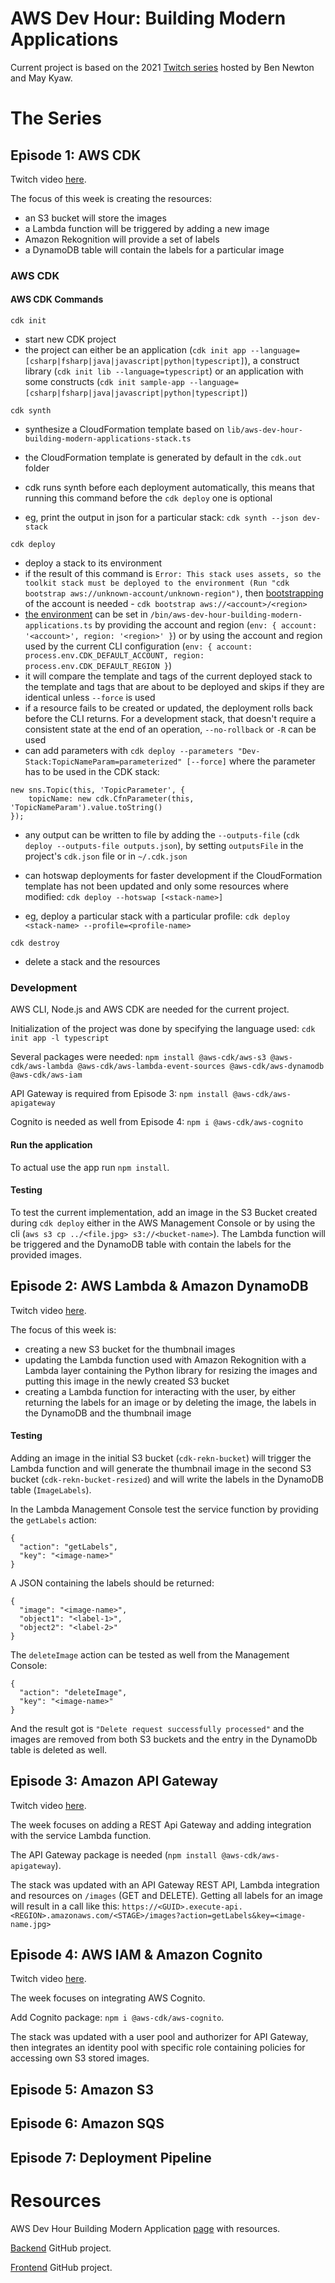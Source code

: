 # AWS Dev Hour: Building Modern Applications

Current project is based on the 2021 [Twitch series](https://pages.awscloud.com/global-traincert-twitch-dev-hour-building-modern-applications.html) hosted by Ben Newton and May Kyaw.

# The Series

## Episode 1: AWS CDK
Twitch video [here](https://www.twitch.tv/videos/892197005).

The focus of this week is creating the resources: <br>
- an S3 bucket will store the images <br>
- a Lambda function will be triggered by adding a new image <br>
- Amazon Rekognition will provide a set of labels <br>
- a DynamoDB table will contain the labels for a particular image

### AWS CDK

#### AWS CDK Commands
```
cdk init
```
- start new CDK project
- the project can either be an application (`cdk init app --language=[csharp|fsharp|java|javascript|python|typescript]`), 
a construct library (`cdk init lib --language=typescript`) or an application with some constructs (`cdk init sample-app --language=[csharp|fsharp|java|javascript|python|typescript]`)

``` 
cdk synth
```
- synthesize a CloudFormation template based on `lib/aws-dev-hour-building-modern-applications-stack.ts`
- the CloudFormation template is generated by default in the `cdk.out` folder
- cdk runs synth before each deployment automatically, this means that running this command before the `cdk deploy` one is optional


- eg, print the output in json for a particular stack: `cdk synth --json dev-stack`

```
cdk deploy
```
- deploy a stack to its environment
- if the result of this command is `Error: This stack uses assets, so the toolkit stack must be deployed to the environment (Run "cdk bootstrap
  aws://unknown-account/unknown-region")`, then [bootstrapping](https://docs.aws.amazon.com/cdk/latest/guide/bootstrapping.html) 
of the account is needed - `cdk bootstrap aws://<account>/<region>`
- [the environment](https://docs.aws.amazon.com/cdk/latest/guide/environments.html) can be set in `/bin/aws-dev-hour-building-modern-applications.ts` 
by providing the account and region (`env: { account: '<account>', region: '<region>' }`) or by using the account and region 
used by the current CLI configuration (`env: { account: process.env.CDK_DEFAULT_ACCOUNT, region: process.env.CDK_DEFAULT_REGION }`) 
- it will compare the template and tags of the current deployed stack to the template and tags that are about to be deployed 
and skips if they are identical unless `--force` is used
- if a resource fails to be created or updated, the deployment rolls back before the CLI returns. For a development stack, 
that doesn't require a consistent state at the end of an operation, `--no-rollback` or `-R` can be used
- can add parameters with `cdk deploy --parameters "Dev-Stack:TopicNameParam=parameterized" [--force]` where the parameter 
has to be used in the CDK stack:
```
new sns.Topic(this, 'TopicParameter', {
    topicName: new cdk.CfnParameter(this, 'TopicNameParam').value.toString()
});
```
- any output can be written to file by adding the `--outputs-file` (`cdk deploy --outputs-file outputs.json`), by setting 
`outputsFile` in the project's `cdk.json` file or in `~/.cdk.json`
- can hotswap deployments for faster development if the CloudFormation template has not been updated and only some resources 
where modified: `cdk deploy --hotswap [<stack-name>]`

- eg, deploy a particular stack with a particular profile: `cdk deploy <stack-name> --profile=<profile-name>`

```
cdk destroy
```
- delete a stack and the resources

### Development
AWS CLI, Node.js and AWS CDK are needed for the current project.

Initialization of the project was done by specifying the language used: `cdk init app -l typescript`

Several packages were needed: `npm install @aws-cdk/aws-s3 @aws-cdk/aws-lambda @aws-cdk/aws-lambda-event-sources @aws-cdk/aws-dynamodb @aws-cdk/aws-iam`

API Gateway is required from Episode 3: `npm install @aws-cdk/aws-apigateway`

Cognito is needed as well from Episode 4: `npm i @aws-cdk/aws-cognito`

#### Run the application
To actual use the app run `npm install`.

#### Testing
To test the current implementation, add an image in the S3 Bucket created during `cdk deploy` either in the AWS Management 
Console or by using the cli (`aws s3 cp ../<file.jpg> s3://<bucket-name>`). The Lambda function will be triggered and the 
DynamoDB table with contain the labels for the provided images.

## Episode 2: AWS Lambda & Amazon DynamoDB
Twitch video [here](https://www.twitch.tv/aws/video/901982184).

The focus of this week is:
- creating a new S3 bucket for the thumbnail images
- updating the Lambda function used with Amazon Rekognition with a Lambda layer containing the Python library for 
resizing the images and putting this image in the newly created S3 bucket
- creating a Lambda function for interacting with the user, by either returning the labels for an image or by deleting 
the image, the labels in the DynamoDB and the thumbnail image

#### Testing
Adding an image in the initial S3 bucket (`cdk-rekn-bucket`) will trigger the Lambda function and will generate the 
thumbnail image in the second S3 bucket (`cdk-rekn-bucket-resized`) and will write the labels in the DynamoDB table 
(`ImageLabels`).

In the Lambda Management Console test the service function by providing the `getLabels` action:
```
{
  "action": "getLabels",
  "key": "<image-name>"
}
```
A JSON containing the labels should be returned:
```
{
  "image": "<image-name>",
  "object1": "<label-1>",
  "object2": "<label-2>"
}
```

The `deleteImage` action can be tested as well from the Management Console:
```
{
  "action": "deleteImage",
  "key": "<image-name>"
}
```
And the result got is `"Delete request successfully processed"` and the images are removed from both S3 buckets and the 
entry in the DynamoDb table is deleted as well.

## Episode 3: Amazon API Gateway
Twitch video [here](https://www.twitch.tv/videos/910524542).

The week focuses on adding a REST Api Gateway and adding integration with the service Lambda function.

The API Gateway package is needed (`npm install @aws-cdk/aws-apigateway`).

The stack was updated with an API Gateway REST API, Lambda integration and resources on `/images` (GET and DELETE). 
Getting all labels for an image will result in a call like this: `https://<GUID>.execute-api.<REGION>.amazonaws.com/<STAGE>/images?action=getLabels&key=<image-name.jpg>`

## Episode 4: AWS IAM & Amazon Cognito
Twitch video [here](https://www.twitch.tv/aws/video/919646743).

The week focuses on integrating AWS Cognito.

Add Cognito package: `npm i @aws-cdk/aws-cognito`.

The stack was updated with a user pool and authorizer for API Gateway, then integrates an identity pool with specific role 
containing policies for accessing own S3 stored images.

## Episode 5: Amazon S3

## Episode 6: Amazon SQS

## Episode 7: Deployment Pipeline


# Resources
AWS Dev Hour Building Modern Application [page](https://pages.awscloud.com/global-traincert-twitch-dev-hour-building-modern-applications.html) with resources.

[Backend](https://github.com/aws-samples/aws-dev-hour-backend) GitHub project.

[Frontend](https://github.com/aws-samples/aws-dev-hour-frontend) GitHub project.